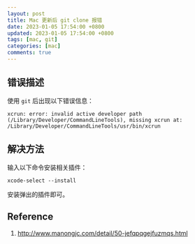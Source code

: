 ```yaml
---
layout: post
title: Mac 更新后 git clone 报错
date: 2023-01-05 17:54:00 +0800
updated: 2023-01-05 17:54:00 +0800
tags: [mac, git]
categories: [mac]
comments: true
---
```


## 错误描述

使用 `git` 后出现以下错误信息：

```
xcrun: error: invalid active developer path (/Library/Developer/CommandLineTools), missing xcrun at: /Library/Developer/CommandLineTools/usr/bin/xcrun
```

## 解决方法

输入以下命令安装相关插件：

```
xcode-select --install
```

安装弹出的插件即可。

## Reference

1. http://www.manongjc.com/detail/50-jefqpqgejfuzmqs.html
